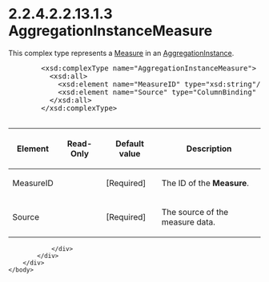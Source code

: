 <html dir="LTR" xmlns:mshelp="http://msdn.microsoft.com/mshelp" xmlns:ddue="http://ddue.schemas.microsoft.com/authoring/2003/5" xmlns:xlink="http://www.w3.org/1999/xlink" xmlns:tool="http://www.microsoft.com/tooltip">
    <head>
        <meta http-equiv="Content-Type" content="text/html; CHARSET=utf-8"></meta>
        <meta name="save" content="history"></meta>
        <title>2.2.4.2.2.13.1.3 AggregationInstanceMeasure</title>
        <xml>
            <mshelp:toctitle title="2.2.4.2.2.13.1.3 AggregationInstanceMeasure"></mshelp:toctitle>
            <mshelp:rltitle title="[MS-SSAS]: AggregationInstanceMeasure"></mshelp:rltitle>
            <mshelp:keyword index="A" term="7f93b012-1909-469e-9237-f505f0c03ab2"></mshelp:keyword>
            <mshelp:attr name="DCSext.ContentType" value="open specification"></mshelp:attr>
            <mshelp:attr name="AssetID" value="7f93b012-1909-469e-9237-f505f0c03ab2"></mshelp:attr>
            <mshelp:attr name="TopicType" value="kbRef"></mshelp:attr>
            <mshelp:attr name="DCSext.Title" value="[MS-SSAS]: AggregationInstanceMeasure" />
        </xml>
    </head>
    <body>
        <div id="header">
            <h1 class="heading">2.2.4.2.2.13.1.3 AggregationInstanceMeasure</h1>
        </div>
        <div id="mainSection">
            <div id="mainBody">
                <div id="allHistory" class="saveHistory"></div>
                <div id="sectionSection0" class="section" name="collapseableSection">
                    

<p>This complex type represents a <a href="e9f0508b-84a4-4421-a22a-0d741229d7a3.html">Measure</a> in an <a href="2dd8d3bb-3b8a-4767-9e2b-99349ff22771.html">AggregationInstance</a>.</p>

<dl>
<dd>
<div><pre>   &lt;xsd:complexType name=&quot;AggregationInstanceMeasure&quot;&gt;
     &lt;xsd:all&gt;
       &lt;xsd:element name=&quot;MeasureID&quot; type=&quot;xsd:string&quot;/&gt;
       &lt;xsd:element name=&quot;Source&quot; type=&quot;ColumnBinding&quot; /&gt;
     &lt;/xsd:all&gt;
   &lt;/xsd:complexType&gt;
            
</pre></div>
</dd></dl>

<table>
 <thead>
  <tr>
   <th>
   <p>Element</p>
   </th>
   <th>
   <p>Read-Only</p>
   </th>
   <th>
   <p>Default value</p>
   </th>
   <th>
   <p>Description</p>
   </th>
  </tr>
 </thead>
 <tr>
  <td>
  <p>MeasureID</p>
  </td>
  <td>
  <p> </p>
  </td>
  <td>
  <p>[Required]</p>
  </td>
  <td>
  <p>The ID of the <b>Measure</b>.</p>
  </td>
 </tr>
 <tr>
  <td>
  <p>Source</p>
  </td>
  <td>
  <p> </p>
  </td>
  <td>
  <p>[Required]</p>
  </td>
  <td>
  <p>The source of the measure data.</p>
  </td>
 </tr>
</table>

<p> </p>


                </div>
            </div>
        </div>
    </body>
</html>